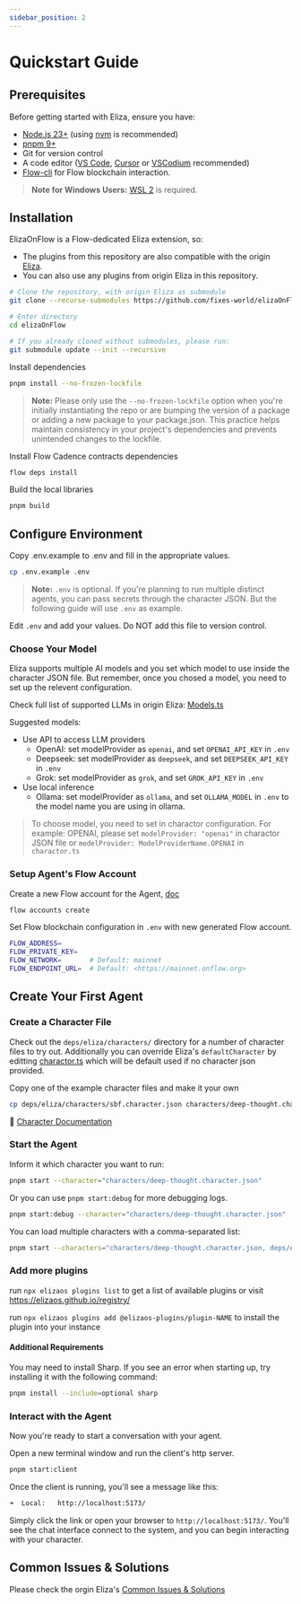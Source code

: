 ```yaml
---
sidebar_position: 2
---
```


# Quickstart Guide

## Prerequisites

Before getting started with Eliza, ensure you have:

- [Node.js 23+](https://docs.npmjs.com/downloading-and-installing-node-js-and-npm) (using [nvm](https://github.com/nvm-sh/nvm) is recommended)
- [pnpm 9+](https://pnpm.io/installation)
- Git for version control
- A code editor ([VS Code](https://code.visualstudio.com/), [Cursor](https://cursor.com/) or [VSCodium](https://vscodium.com) recommended)
- [Flow-cli](https://developers.flow.com/tools/flow-cli) for Flow blockchain interaction.

> **Note for Windows Users:** [WSL 2](https://learn.microsoft.com/en-us/windows/wsl/install-manual) is required.

## Installation

ElizaOnFlow is a Flow-dedicated Eliza extension, so:

- The plugins from this repository are also compatible with the origin [Eliza](https://github.com/elizaOs/eliza).
- You can also use any plugins from origin Eliza in this repository.

```bash
# Clone the repository, with origin Eliza as submodule
git clone --recurse-submodules https://github.com/fixes-world/elizaOnFlow.git

# Enter directory
cd elizaOnFlow

# If you already cloned without submodules, please run:
git submodule update --init --recursive
```

<!--
> **Note:** This project iterates fast, so we recommend checking out the latest release.

```bash
# Checkout the latest release
git checkout $(git describe --tags --abbrev=0)
``` -->

Install dependencies

```bash
pnpm install --no-frozen-lockfile
```

> **Note:** Please only use the `--no-frozen-lockfile` option when you're initially instantiating the repo or are bumping the version of a package or adding a new package to your package.json. This practice helps maintain consistency in your project's dependencies and prevents unintended changes to the lockfile.

Install Flow Cadence contracts dependencies

```bash
flow deps install
```

Build the local libraries

```bash
pnpm build
```

## Configure Environment

Copy .env.example to .env and fill in the appropriate values.

```bash
cp .env.example .env
```

> **Note:** `.env` is optional. If you're planning to run multiple distinct agents, you can pass secrets through the character JSON. But the following guide will use `.env` as example.

Edit `.env` and add your values. Do NOT add this file to version control.

### Choose Your Model

Eliza supports multiple AI models and you set which model to use inside the character JSON file.
But remember, once you chosed a model, you need to set up the relevent configuration.

Check full list of supported LLMs in origin Eliza: [Models.ts](https://github.com/elizaOS/eliza/blob/main/packages/core/src/models.ts)

Suggested models:

- Use API to access LLM providers
  - OpenAI: set modelProvider as `openai`, and set `OPENAI_API_KEY` in `.env`
  - Deepseek: set modelProvider as `deepseek`, and set `DEEPSEEK_API_KEY` in `.env`
  - Grok: set modelProvider as `grok`, and set `GROK_API_KEY` in `.env`
- Use local inference
  - Ollama: set modelProvider as `ollama`, and set `OLLAMA_MODEL` in `.env` to the model name you are using in ollama.

> To choose model, you need to set in charactor configuration. For example: OPENAI, please set `modelProvider: "openai"` in charactor JSON file or `modelProvider: ModelProviderName.OPENAI` in `charactor.ts`

### Setup Agent's Flow Account

Create a new Flow account for the Agent, [doc](https://developers.flow.com/tools/flow-cli/accounts/create-accounts)

```bash
flow accounts create
```

Set Flow blockchain configuration in `.env` with new generated Flow account.

```bash
FLOW_ADDRESS=
FLOW_PRIVATE_KEY=
FLOW_NETWORK=       # Default: mainnet
FLOW_ENDPOINT_URL=  # Default: <https://mainnet.onflow.org>
```

## Create Your First Agent

### **Create a Character File**

Check out the `deps/eliza/characters/` directory for a number of character files to try out.
Additionally you can override Eliza's `defaultCharacter` by editting [charactor.ts](../../agent/src/character.ts) which will be default used if no character json provided.

Copy one of the example character files and make it your own

```bash
cp deps/eliza/characters/sbf.character.json characters/deep-thought.character.json
```

📝 [Character Documentation](https://elizaos.github.io/eliza/docs/core/characterfile/)

### **Start the Agent**

Inform it which character you want to run:

```bash
pnpm start --character="characters/deep-thought.character.json"
```

Or you can use `pnpm start:debug` for more debugging logs.

```bash
pnpm start:debug --character="characters/deep-thought.character.json"
```

You can load multiple characters with a comma-separated list:

```bash
pnpm start --characters="characters/deep-thought.character.json, deps/eliza/characters/sbf.character.json"
```

### Add more plugins

run `npx elizaos plugins list` to get a list of available plugins or visit <https://elizaos.github.io/registry/>

run `npx elizaos plugins add @elizaos-plugins/plugin-NAME` to install the plugin into your instance

#### Additional Requirements

You may need to install Sharp. If you see an error when starting up, try installing it with the following command:

```bash
pnpm install --include=optional sharp
```

### **Interact with the Agent**

Now you're ready to start a conversation with your agent.

Open a new terminal window and run the client's http server.

```bash
pnpm start:client
```

Once the client is running, you'll see a message like this:

```bash
➜  Local:   http://localhost:5173/
```

Simply click the link or open your browser to `http://localhost:5173/`. You'll see the chat interface connect to the system, and you can begin interacting with your character.

## Common Issues & Solutions

Please check the orgin Eliza's [Common Issues & Solutions](https://elizaos.github.io/eliza/docs/quickstart/#common-issues--solutions)
